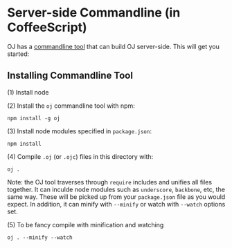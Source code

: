 # Server-side Commandline (in CoffeeScript)

OJ has a [commandline tool](http://ojjs.org/docs.html#commandline) that can build OJ server-side. This will get you started:

## Installing Commandline Tool

(1) Install node

(2) Install the `oj` commandline tool with npm:

    npm install -g oj

(3) Install node modules specified in `package.json`:

    npm install

(4) Compile `.oj` (or `.ojc`) files in this directory with:

    oj .

Note: the OJ tool traverses through `require` includes and unifies all files together. It can inculde node modules such as `underscore`, `backbone`, etc, the same way. These will be picked up from your `package.json` file as you would expect. In addition, it can minify with `--minify` or watch with `--watch` options set.

(5) To be fancy compile with minification and watching

    oj . --minify --watch
